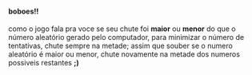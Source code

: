 #### boboes!!

como o jogo fala pra voce se seu chute foi **maior** ou **menor** do que o número aleatório gerado pelo computador, para minimizar o número de tentativas, chute sempre na metade; assim que souber se o numero aleatório é maior ou menor, chute novamente na metade dos numeros possiveis restantes **;)**